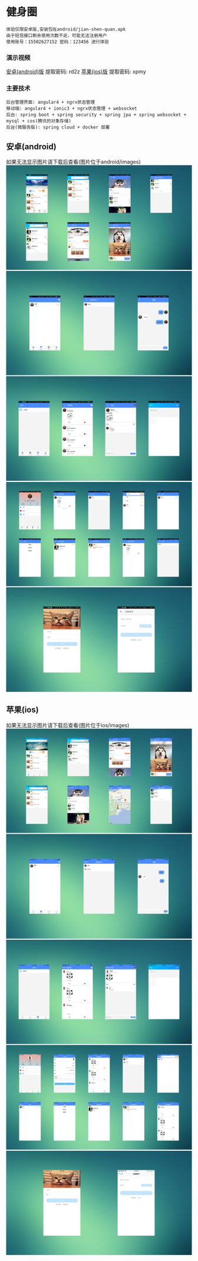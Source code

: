# 健身圈
    体验仅限安卓版,安装包在android/jian-shen-quan.apk
    由于短信接口剩余使用次数不足，可能无法注册用户
    使用账号：15502627152 密码：123456 进行体验
### 演示视频
[安卓(android)版](https://pan.baidu.com/s/1o8Shfho) 提取密码: rd2z
[苹果(ios)版](https://pan.baidu.com/s/1sliFJ3J) 提取密码: xpmy
### 主要技术
    后台管理界面: angular4 + ngrx状态管理
    移动端: angular4 + ionic3 + ngrx状态管理 + websocket
    后台: spring boot + spring security + spring jpa + spring websocket + mysql + cos(腾讯的对象存储)
    后台(微服务版): spring cloud + docker 部署

## 安卓(android)
如果无法显示图片请下载后查看(图片位于android/images)
![android1](https://github.com/LieRabbit/jianshenquan-show/blob/master/android/images/android1.png)
![android2](https://github.com/LieRabbit/jianshenquan-show/blob/master/android/images/android2.png)
![android3](https://github.com/LieRabbit/jianshenquan-show/blob/master/android/images/android3.png)
![android4](https://github.com/LieRabbit/jianshenquan-show/blob/master/android/images/android4.png)
![android5](https://github.com/LieRabbit/jianshenquan-show/blob/master/android/images/android5.png)

## 苹果(ios)
如果无法显示图片请下载后查看(图片位于ios/images)
![ios1](https://github.com/LieRabbit/jianshenquan-show/blob/master/ios/images/ios1.png)
![ios2](https://github.com/LieRabbit/jianshenquan-show/blob/master/ios/images/ios2.png)
![ios3](https://github.com/LieRabbit/jianshenquan-show/blob/master/ios/images/ios3.png)
![ios4](https://github.com/LieRabbit/jianshenquan-show/blob/master/ios/images/ios4.png)
![ios5](https://github.com/LieRabbit/jianshenquan-show/blob/master/ios/images/ios5.png)